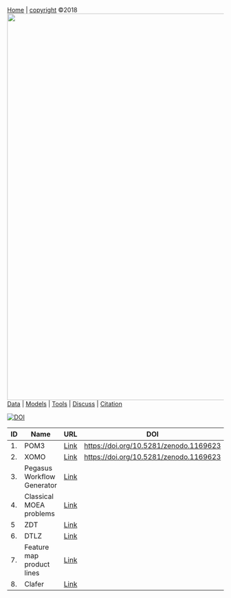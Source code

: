 [Home](http://tiny.cc/data-SE) | [copyright](https://github.com/ai-se/ResourcesDataDrivenSBSE/blob/master/LICENSE.md) &copy;2018 
<br>[<img width=900 src="https://github.com/ai-se/ResourceDataDrivenSBSE/raw/master/img/banner.png">](https://github.com/ai-se/ResourcesDataDrivenSBSE)<br>
[Data](DATA.md) |
[Models](MODELS.md) |
[Tools](TOOLS.md) |
[Discuss](https://github.com/ai-se/ResourcesDataDrivenSBSE/issues) |
[Citation](CITATION.md) 


 [![DOI](https://zenodo.org/badge/116411075.svg)](https://zenodo.org/badge/latestdoi/116411075)


| ID  | Name                       | URL                                                                          | DOI                                    |
|-----|----------------------------|------------------------------------------------------------------------------|----------------------------------------|
| 1.  | POM3                       | [Link](https://zenodo.org/record/1169623#.Wn06ExclHys)                       | https://doi.org/10.5281/zenodo.1169623 |
| 2.  | XOMO                       | [Link](https://zenodo.org/record/1169623#.Wn06ExclHys)                       | https://doi.org/10.5281/zenodo.1169623 |
| 3.  | Pegasus Workflow Generator | [Link](https://confluence.pegasus.isi.edu/display/pegasus/WorkflowGenerator) |                                        |
| 4.  | Classical MOEA problems    | [Link](https://github.com/txt/ase15/blob/master/models/moeaProblems.pdf)     |                                        |
| 5   | ZDT                        | [Link](http://jmetal.sourceforge.net/problems.html)                          |                                        |
| 6.  | DTLZ                       | [Link](http://jmetal.sourceforge.net/problems.html)                          |                                        |
| 7.  | Feature map product lines  | [Link](http://www.splot-research.org/)                                       |                                        |
| 8.  | Clafer                     | [Link](http://t3-necsis.cs.uwaterloo.ca:8091)                                |                                        |